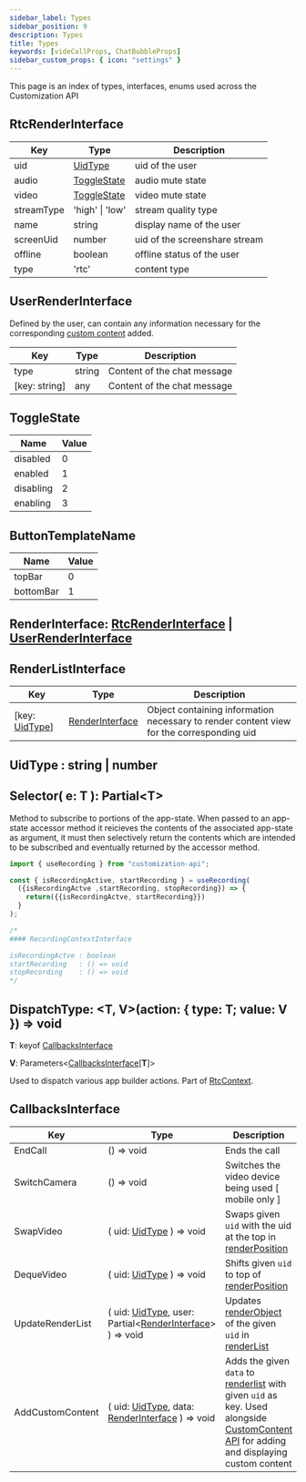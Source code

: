 ```yaml
---
sidebar_label: Types
sidebar_position: 9
description: Types
title: Types
keywords: [videCallProps, ChatBubbleProps]
sidebar_custom_props: { icon: "settings" }
---
```


This page is an index of types, interfaces, enums used across the Customization API

<api>
<method>

## RtcRenderInterface

<collapsible>

| Key        | Type                        | Description                   |
| ---------- | --------------------------- | ----------------------------- |
| uid        | [UidType](#uidtype)         | uid of the user               |
| audio      | [ToggleState](#togglestate) | audio mute state              |
| video      | [ToggleState](#togglestate) | video mute state              |
| streamType | 'high' \| 'low'             | stream quality type           |
| name       | string                      | display name of the user      |
| screenUid  | number                      | uid of the screenshare stream |
| offline    | boolean                     | offline status of the user    |
| type       | 'rtc'                       | content type                  |

</collapsible>
</method>

<!-- ***************************************************************************************************************** -->

<method>

## UserRenderInterface

Defined by the user, can contain any information necessary for the corresponding [custom content](/first-party-extension/api-reference/components-api#videocallcustomcontent) added.

<collapsible>

| Key           | Type   | Description                 |
| ------------- | ------ | --------------------------- |
| type          | string | Content of the chat message |
| [key: string] | any    | Content of the chat message |

</collapsible>
</method>

<!-- ***************************************************************************************************************** -->

<method>

## ToggleState

<collapsible>

| Name      | Value |
| --------- | ----- |
| disabled  | 0     |
| enabled   | 1     |
| disabling | 2     |
| enabling  | 3     |

</collapsible>
</method>

<method>

<!-- ***************************************************************************************************************** -->

## ButtonTemplateName

<collapsible>

| Name      | Value |
| --------- | ----- |
| topBar    | 0     |
| bottomBar | 1     |

</collapsible>
</method>

<!-- ***************************************************************************************************************** -->

<method>

## RenderInterface: [RtcRenderInterface](#rtcrenderinterface) \| [UserRenderInterface](#userrenderinterface)

</method>

<!-- ***************************************************************************************************************** -->

<method>

## RenderListInterface

<collapsible>

| Key                        | Type                                | Description                                                                              |
| -------------------------- | ----------------------------------- | ---------------------------------------------------------------------------------------- |
| [key: [UidType](#uidtype)] | [RenderInterface](#renderinterface) | Object containing information necessary to render content view for the corresponding uid |

</collapsible>
</method>

<!-- ***************************************************************************************************************** -->

<method>

## UidType : string | number

</method>

<!-- ***************************************************************************************************************** -->

<method>

## Selector( e: T ): Partial<T\>

Method to subscribe to portions of the app-state. When passed to an app-state accessor method it reicieves the contents of the associated app-state as argument, it must then selectively return the contents which are intended to be subscribed and eventually returned by the accessor method.

```jsx
import { useRecording } from "customization-api";

const { isRecordingActive, startRecording } = useRecording(
  ({isRecordingActve ,startRecording, stopRecording}) => {
    return({{isRecordingActve, startRecording}})
  }
);

/*
#### RecordingContextInterface

isRecordingActve : boolean
startRecording   : () => void
stopRecording    : () => void
*/
```

</method>

<!-- ***************************************************************************************************************** -->

<method>

## DispatchType: <T, V>(action: { type: T; value: V }) => void

**T**: keyof [CallbacksInterface](#callbacksinterface)

**V**: Parameters<[CallbacksInterface](#callbacksinterface)[**T**]>

Used to dispatch various app builder actions.
Part of [RtcContext](/first-party-extension/api-reference/context-library#rtccontextinterface).

</method>

<!-- ***************************************************************************************************************** -->

<method>

## CallbacksInterface

| Key              | Type                                                                                      | Description                                                                                                                                                                                                                                                                                       |
| ---------------- | ----------------------------------------------------------------------------------------- | ------------------------------------------------------------------------------------------------------------------------------------------------------------------------------------------------------------------------------------------------------------------------------------------------- |
| EndCall          | () => void                                                                                | Ends the call                                                                                                                                                                                                                                                                                     |
| SwitchCamera     | () => void                                                                                | Switches the video device being used [ mobile only ]                                                                                                                                                                                                                                              |
| SwapVideo        | ( uid: [UidType](#uidtype) ) => void                                                      | Swaps given `uid` with the uid at the top in [renderPosition](/first-party-extension/api-reference/context-library#renderstateinterface)                                                                                                                                                          |
| DequeVideo       | ( uid: [UidType](#uidtype) ) => void                                                      | Shifts given `uid` to top of [renderPosition](/first-party-extension/api-reference/context-library#renderstateinterface)                                                                                                                                                                          |
| UpdateRenderList | ( uid: [UidType](#uidtype), user: Partial<[RenderInterface](#renderinterface)\> ) => void | Updates [renderObject](#renderinterface) of the given `uid` in [renderList](/first-party-extension/api-reference/context-library#renderstateinterface)                                                                                                                                            |
| AddCustomContent | ( uid: [UidType](#uidtype), data: [RenderInterface](#renderinterface) ) => void           | Adds the given `data` to [renderlist](/first-party-extension/api-reference/context-library#renderstateinterface) with given `uid` as key. Used alongside [CustomContent API](/first-party-extension/api-reference/components-api#videocallcustomcontent) for adding and displaying custom content |

</method>

<!-- ***************************************************************************************************************** -->

</api>
